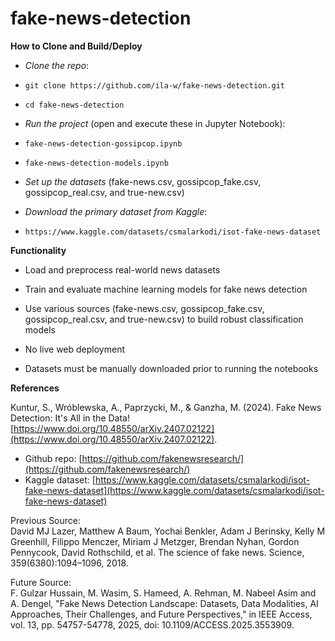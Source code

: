 # fake-news-detection

**How to Clone and Build/Deploy**

- *Clone the repo*:
-     git clone https://github.com/ila-w/fake-news-detection.git
-     cd fake-news-detection
  
- *Run the project* (open and execute these in Jupyter Notebook):
-     fake-news-detection-gossipcop.ipynb
-     fake-news-detection-models.ipynb

- *Set up the datasets* (fake-news.csv, gossipcop_fake.csv, gossipcop_real.csv, and true-new.csv)
  
- *Download the primary dataset from Kaggle*:
-     https://www.kaggle.com/datasets/csmalarkodi/isot-fake-news-dataset


**Functionality**

- Load and preprocess real-world news datasets

- Train and evaluate machine learning models for fake news detection

- Use various sources (fake-news.csv, gossipcop_fake.csv, gossipcop_real.csv, and true-new.csv) to build robust classification models

- No live web deployment

- Datasets must be manually downloaded prior to running the notebooks


**References**

Kuntur, S., Wróblewska, A., Paprzycki, M., & Ganzha, M. (2024). Fake News Detection: It's All in the Data! [https://www.doi.org/10.48550/arXiv.2407.02122](https://www.doi.org/10.48550/arXiv.2407.02122).
- Github repo: [https://github.com/fakenewsresearch/](https://github.com/fakenewsresearch/)
- Kaggle dataset: [https://www.kaggle.com/datasets/csmalarkodi/isot-fake-news-dataset](https://www.kaggle.com/datasets/csmalarkodi/isot-fake-news-dataset)


Previous Source:<br/>
David MJ Lazer, Matthew A Baum, Yochai Benkler, Adam J Berinsky, Kelly M Greenhill, Filippo
Menczer, Miriam J Metzger, Brendan Nyhan, Gordon Pennycook, David Rothschild, et al. The science
of fake news. Science, 359(6380):1094–1096, 2018.

Future Source:<br/>
F. Gulzar Hussain, M. Wasim, S. Hameed, A. Rehman, M. Nabeel Asim and A. Dengel, "Fake News Detection Landscape: Datasets, Data Modalities, AI Approaches, Their Challenges, and Future Perspectives," in IEEE Access, vol. 13, pp. 54757-54778, 2025, doi: 10.1109/ACCESS.2025.3553909.
